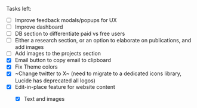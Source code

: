 Tasks left:

- [ ] Improve feedback modals/popups for UX
- [ ] Improve dashboard 
- [ ] DB section to differentiate paid vs free users
- [ ] Either a research section, or an option to elaborate on publications, and add images
- [ ] Add images to the projects section
- [x] Email button to copy email to clipboard
- [x] Fix Theme colors
- [x] ~Change twitter to X~ (need to migrate to a dedicated icons library, Lucide has deprecated all logos)
- [x] Edit-in-place feature for website content
  - [x] Text and images


